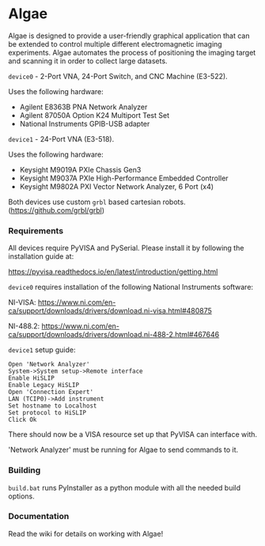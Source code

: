 # Algae
Algae is designed to provide a user-friendly
graphical application that can be extended to control multiple different electromagnetic imaging experiments. Algae automates
the process of positioning the imaging target and scanning it in order to collect large datasets.

`device0` - 2-Port VNA, 24-Port Switch, and CNC Machine (E3-522).

Uses the following hardware:

- Agilent E8363B PNA Network Analyzer
- Agilent 87050A Option K24 Multiport Test Set
- National Instruments GPIB-USB adapter

`device1` - 24-Port VNA (E3-518).

Uses the following hardware:

- Keysight M9019A PXIe Chassis Gen3
- Keysight M9037A PXIe High-Performance Embedded Controller
- Keysight M9802A PXI Vector Network Analyzer, 6 Port (x4)

Both devices use custom `grbl` based cartesian robots.
(https://github.com/grbl/grbl)

### Requirements

All devices require PyVISA and PySerial. Please install it 
by following the installation guide at:

https://pyvisa.readthedocs.io/en/latest/introduction/getting.html

`device0` requires installation of the following National Instruments software:

NI-VISA: https://www.ni.com/en-ca/support/downloads/drivers/download.ni-visa.html#480875

NI-488.2: https://www.ni.com/en-ca/support/downloads/drivers/download.ni-488-2.html#467646

`device1` setup guide:

```
Open 'Network Analyzer'
System->System setup->Remote interface
Enable HiSLIP
Enable Legacy HiSLIP
Open 'Connection Expert'
LAN (TCIP0)->Add instrument
Set hostname to Localhost
Set protocol to HiSLIP
Click Ok
```

There should now be a VISA resource set up that PyVISA can
interface with.

'Network Analyzer' must be running for Algae to send commands to it.

### Building

`build.bat` runs PyInstaller as a python module with all the needed build options.

### Documentation

Read the wiki for details on working with Algae!